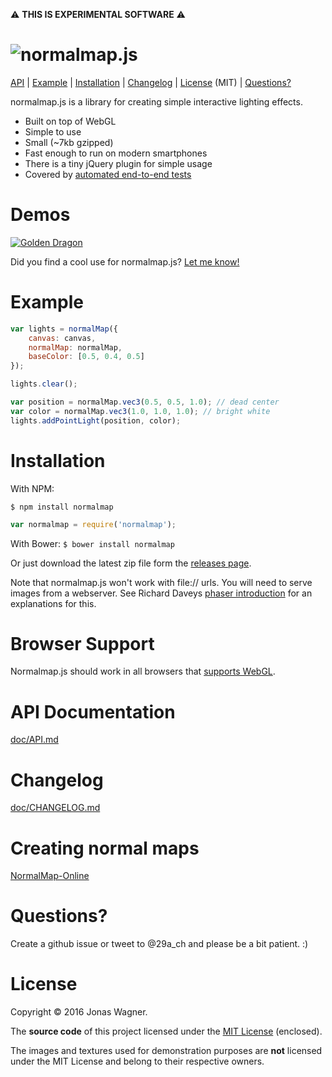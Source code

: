 :warning: **THIS IS EXPERIMENTAL SOFTWARE** :warning:

# ![normalmap.js](doc/gfx/logo-rendered.png)
[API](doc/API.md) |
[Example](#example) |
[Installation](#installation) |
[Changelog](doc/CHANGELOG.md) |
[License](#license) (MIT) |
[Questions?](#questions)

normalmap.js is a library for creating simple interactive lighting effects.

- Built on top of WebGL
- Simple to use
- Small (~7kb gzipped)
- Fast enough to run on modern smartphones
- There is a tiny jQuery plugin for simple usage
- Covered by [automated end-to-end tests](https://29a.ch/sandbox/2016/normalmap.js/tests/)

# Demos
[![Golden Dragon](doc/gfx/dragon.gif)](https://29a.ch/sandbox/2016/normalmap.js/)

Did you find a cool use for normalmap.js? [Let me know!](https://29a.ch/about)

# Example
```javascript
var lights = normalMap({
    canvas: canvas,
    normalMap: normalMap,
    baseColor: [0.5, 0.4, 0.5]
});

lights.clear();

var position = normalMap.vec3(0.5, 0.5, 1.0); // dead center
var color = normalMap.vec3(1.0, 1.0, 1.0); // bright white
lights.addPointLight(position, color);
```

# Installation
With NPM:
```
$ npm install normalmap
```

```javascript
var normalmap = require('normalmap');
```

With Bower:
```$ bower install normalmap```

Or just download the latest zip file form the [releases page](https://github.com/jwagner/normalmap.js/releases).

Note that normalmap.js won't work with file:// urls. You will need to serve
images from a webserver. See Richard Daveys [phaser introduction](http://phaser.io/tutorials/getting-started) for an explanations for this.

# Browser Support

Normalmap.js should work in all browsers that [supports WebGL](http://caniuse.com/#feat=webgl).

# API Documentation

[doc/API.md](doc/API.md)

# Changelog
[doc/CHANGELOG.md](doc/CHANGELOG.md)

# Creating normal maps
[NormalMap-Online](http://cpetry.github.io/NormalMap-Online/)

# Questions?
Create a github issue or tweet to @29a_ch and please be a bit patient. :)

# License
Copyright © 2016 Jonas Wagner.

The **source code** of this project licensed under the [MIT License](LICENSE) (enclosed).

The images and textures used for demonstration purposes are **not** licensed under the MIT License and belong to their respective owners.
